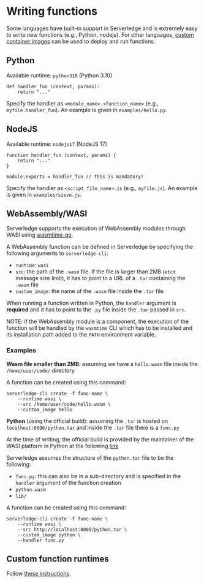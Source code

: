 # Writing functions

Some languages have built-in support in Serverledge and is extremely easy to
write new functions (e.g., Python, nodejs). 
For other languages, [custom container images](./custom_runtime.md) can be used to deploy and run
functions.

## Python

Available runtime: `python310` (Python 3.10)

	def handler_fun (context, params):
		return "..."

Specify the handler as `<module_name>.<function_name>` (e.g., `myfile.handler_fun`).
An example is given in `examples/hello.py`.

## NodeJS

Available runtime: `nodejs17` (NodeJS 17)

	function handler_fun (context, params) {
		return "..."
	}

	module.exports = handler_fun // this is mandatory!

Specify the handler as `<script_file_name>.js` (e.g., `myfile.js`).
An example is given in `examples/sieve.js`.

## WebAssembly/WASI

Serverledge supports the execution of WebAssembly modules through WASI using
[wasmtime-go](https://github.com/bytecodealliance/wasmtime-go).

A WebAssembly function can be defined in Serverledge by specifying the following
arguments to `serverledge-cli`:

- `runtime`: `wasi`
- `src`: the path of the `.wasm` file. If the file is larger than 2MB (`etcd`
  message size limit), it has to point to a URL of a `.tar` containing the
  `.wasm` file
- `custom_image`: the name of the `.wasm` file inside the `.tar` file

When running a function written in Python, the `handler` argument is **required**
and it has to point to the `.py` file inside the `.tar` passed in `src`.

NOTE: if the WebAssembly module is a component, the execution of the function
will be handled by the `wasmtime` CLI which has to be installed and its 
installation path added to the `PATH` environment variable.

### Examples

**Wasm file smaller than 2MB**: assuming we have a `hello.wasm` file inside the
`/home/user/code/` directory

A function can be created using this command:

	serverledge-cli create -f func-name \
		--runtime wasi \
		--src /home/user/code/hello.wasm \
		--custom_image hello

**Python** (using the official build): assuming the `.tar` is hosted on
`localhost:8000/python.tar` and inside the `.tar` file there is a `func.py`

At the time of writing, the official build is provided by the maintainer of the
WASI platform in Python at the following [link](https://github.com/brettcannon/cpython-wasi-build/releases/tag/v3.13.0)

Serverledge assumes the structure of the `python.tar` file to be the following:

- `func.py`: this can also be in a sub-directory and is specified in the `handler` argument of the function creation
- `python.wasm`
- `lib/`

A function can be created using this command:

	serverledge-cli create -f func-name \
		--runtime wasi \
		--src http://localhost:8000/python.tar \
		--custom_image python \
		--handler func.py

## Custom function runtimes

Follow [these instructions](./custom_runtime.md).
